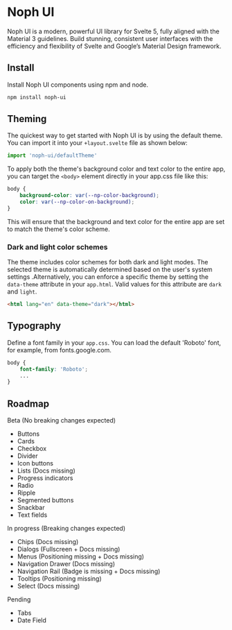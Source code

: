 # Noph UI

Noph UI is a modern, powerful UI library for Svelte 5, fully aligned with the Material 3
guidelines. Build stunning, consistent user interfaces with the efficiency and flexibility of
Svelte and Google’s Material Design framework.

## Install

Install Noph UI components using npm and node.

```bash
npm install noph-ui
```

## Theming

The quickest way to get started with Noph UI is by using the default theme. You can import it into your `+layout.svelte` file as shown below:

```javascript
import 'noph-ui/defaultTheme'
```

To apply both the theme's background color and text color to the entire app, you can target the `<body>` element directly in your app.css file like this:

```css
body {
	background-color: var(--np-color-background);
	color: var(--np-color-on-background);
}
```

This will ensure that the background and text color for the entire app are set to match the theme's color scheme.

### Dark and light color schemes

The theme includes color schemes for both dark and light modes. The selected theme is automatically determined based on the user's system settings .Alternatively, you can enforce a specific theme by setting the `data-theme` attribute in your `app.html`. Valid values for this attribute are `dark` and `light`.

```html
<html lang="en" data-theme="dark"></html>
```

## Typography

Define a font family in your <code>app.css</code>. You can load the default 'Roboto' font, for example, from fonts.google.com.

```css
body {
	font-family: 'Roboto';
	...
}
```

## Roadmap

Beta (No breaking changes expected)

- Buttons
- Cards
- Checkbox
- Divider
- Icon buttons
- Lists (Docs missing)
- Progress indicators
- Radio
- Ripple
- Segmented buttons
- Snackbar
- Text fields

In progress (Breaking changes expected)

- Chips (Docs missing)
- Dialogs (Fullscreen + Docs missing)
- Menus (Positioning missing + Docs missing)
- Navigation Drawer (Docs missing)
- Navigation Rail (Badge is missing + Docs missing)
- Tooltips (Positioning missing)
- Select (Docs missing)

Pending

- Tabs
- Date Field
